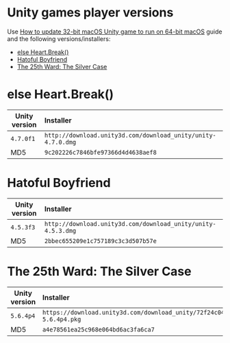 Unity games player versions
===========================

Use [How to update 32-bit macOS Unity game to run on 64-bit macOS](../common/unity-32-to-64.md) guide and the following versions/installers:

- [else Heart.Break()](#else-heartbreak)
- [Hatoful Boyfriend](#hatoful-boyfriend)
- [The 25th Ward: The Silver Case](#the-25th-ward-the-silver-case)

# else Heart.Break()

| Unity version | Installer                                                    |
|---------------|:-------------------------------------------------------------|
| `4.7.0f1`     | `http://download.unity3d.com/download_unity/unity-4.7.0.dmg` |
| MD5           | `9c202226c7846bfe97366d4d4638aef8`                           |

# Hatoful Boyfriend

| Unity version | Installer                                                    |
|---------------|:-------------------------------------------------------------|
| `4.5.3f3`     | `http://download.unity3d.com/download_unity/unity-4.5.3.dmg` |
| MD5           | `2bbec655209e1c757189c3c3d507b57e`                           |

# The 25th Ward: The Silver Case

| Unity version | Installer                                                                                       |
|---------------|:------------------------------------------------------------------------------------------------|
| `5.6.4p4`     | `https://download.unity3d.com/download_unity/72f24c04957f/MacEditorInstaller/Unity-5.6.4p4.pkg` |
| MD5           | `a4e78561ea25c968e064bd6ac3fa6ca7`                                                              |